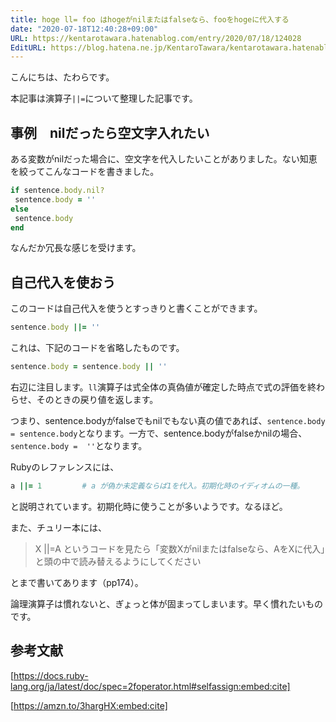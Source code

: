 ```yaml
---
title: hoge ll= foo はhogeがnilまたはfalseなら、fooをhogeに代入する
date: "2020-07-18T12:40:28+09:00"
URL: https://kentarotawara.hatenablog.com/entry/2020/07/18/124028
EditURL: https://blog.hatena.ne.jp/KentaroTawara/kentarotawara.hatenablog.com/atom/entry/26006613600185878
---
```



こんにちは、たわらです。

本記事は演算子`||=`について整理した記事です。

## 事例　nilだったら空文字入れたい

ある変数がnilだった場合に、空文字を代入したいことがありました。ない知恵を絞ってこんなコードを書きました。

```ruby
if sentence.body.nil?
 sentence.body = ''
else
 sentence.body
end
```

なんだか冗長な感じを受けます。



## 自己代入を使おう

このコードは自己代入を使うとすっきりと書くことができます。

```ruby
sentence.body ||= ''
```

これは、下記のコードを省略したものです。

```ruby
sentence.body = sentence.body || ''
```

右辺に注目します。`ll`演算子は式全体の真偽値が確定した時点で式の評価を終わらせ、そのときの戻り値を返します。

つまり、sentence.bodyがfalseでもnilでもない真の値であれば、`sentence.body = sentence.body`となります。一方で、sentence.bodyがfalseかnilの場合、`sentence.body =  ''`となります。

Rubyのレファレンスには、

```ruby
a ||= 1         # a が偽か未定義ならば1を代入。初期化時のイディオムの一種。
```

と説明されています。初期化時に使うことが多いようです。なるほど。

また、チュリー本には、

> X ||=A というコードを見たら「変数Xがnilまたはfalseなら、AをXに代入」と頭の中で読み替えるようにしてください

とまで書いてあります（pp174）。

論理演算子は慣れないと、ぎょっと体が固まってしまいます。早く慣れたいものです。

## 参考文献


[https://docs.ruby-lang.org/ja/latest/doc/spec=2foperator.html#selfassign:embed:cite]



[https://amzn.to/3hargHX:embed:cite]


